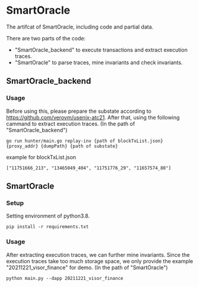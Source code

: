 # SmartOracle
The artifcat of SmartOracle, including code and partial data.

There are two parts of the code:

* "SmartOracle_backend" to execute transactions and extract execution traces.
* "SmartOracle" to parse traces, mine invariants and check invariants.

## SmartOracle_backend

### Usage
Before using this, please prepare the substate according to https://github.com/verovm/usenix-atc21. After that, using the following cammand to extract execution traces. (In the path of "SmartOracle_backend")

```
go run hunter/main.go replay-inv {path of blockTxList.json} {proxy_addr} {dumpPath} {path of substate}
```
example for blockTxList.json
```
["11751666_213", "13465049_404", "11751776_29", "11657574_80"]
```

## SmartOracle

### Setup

Setting environment of python3.8.
```
pip install -r requirements.txt
```

### Usage

After extracting execution traces, we can further mine invariants. Since the execution traces take too much storage space, we only provide the example "20211221_visor_finance" for demo. (In the path of "SmartOracle")

```
python main.py --dapp 20211221_visor_finance 
```